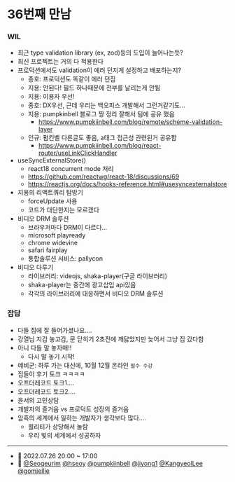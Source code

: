 # 36번째 만남

### WIL

- 최근 type validation library (ex, zod)등의 도입이 늘어나는듯?
- 최신 프로젝트는 거의 다 적용한다
- 프로덕션에서도 validation이 에러 던지게 설정하고 배포하는지?
  - 종호: 프로덕션도 똑같이 에러 던짐
  - 지용: 안된다! 필드 하나때문에 전부를 날리는게 안됨
  - 지용: 이용자 우선!
  - 종호: DX우선, 근데 우리는 백오피스 개발해서 그런거같기도...
  - 지용: pumpkinbell 블로그 짱 정리 잘해서 팀에 공유 했음
    - https://www.pumpkiinbell.com/blog/remote/scheme-validation-layer
  - 인규: 펌킨벨 다른글도 좋음, a태그 접근성 관련된거 공유함
    - https://www.pumpkiinbell.com/blog/react-router/useLinkClickHandler
- useSyncExternalStore()
  - react18 concurrent mode 처리
  - https://github.com/reactwg/react-18/discussions/69
  - https://reactjs.org/docs/hooks-reference.html#usesyncexternalstore
- 지용의 리액트쿼리 탐방기
  - forceUpdate 사용
  - 코드가 대단한지는 모르겠다
- 비디오 DRM 솔루션
  - 브라우저마다 DRM이 다르다...
  - microsoft playready
  - chrome widevine
  - safari fairplay
  - 통합솔루션 서비스: pallycon
- 비디오 다루기
  - 라이브러리: videojs, shaka-player(구글 라이브러리)
  - shaka-player는 중간에 광고삽입 api있음
  - 각각의 라이브러리에 대응하면서 비디오 DRM 솔루션

### 잡담

- 다들 집에 잘 들어가셨나요....
- 강열님 지갑 놓고감, 문 닫히기 2초전에 깨닳았지만 늦어서 그냥 집 갔다함
- 아니 다들 말 놓자매!!
  - 다시 말 놓기 시작!
- 예비군: 하루 가는 대신에, 10월 12월 온라인 `필수 수강`
- 집들이 후기 토크 ㅋㅋㅋㅋ
- 오프더레코드 토크1....
- 오프더레코드 토크2....
- 윤서의 고민상담
- 개발자의 즐거움 vs 프로덕트 성장의 즐거움
- 암흑의 세계에서 일하는 개발자가 생각보다 많다....
  - 퀄리티가 상당해서 놀람
  - 우리 빛의 세계에서 성공하자

---

- 📆 2022.07.26 20:00 ~ 17:00
- 👥 [@Seogeurim](https://github.com/Seogeurim) [@hseoy](https://github.com/hseoy) [@pumpkiinbell](https://github.com/pumpkiinbell)
  [@jiyong1](https://github.com/jiyong1) [@KangyeolLee](https://github.com/KangyeolLee) [@gomjellie](https://github.com/gomjellie)
